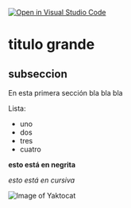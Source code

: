 [![Open in Visual Studio Code](https://classroom.github.com/assets/open-in-vscode-f059dc9a6f8d3a56e377f745f24479a46679e63a5d9fe6f495e02850cd0d8118.svg)](https://classroom.github.com/online_ide?assignment_repo_id=6129480&assignment_repo_type=AssignmentRepo)

# titulo grande 
## subseccion 
En esta primera sección bla bla bla 

Lista:
* uno
* dos
* tres
* cuatro 

**esto está en negrita**

*esto está en cursiva*

![Image of Yaktocat](https://octodex.github.com/images/yaktocat.png)



